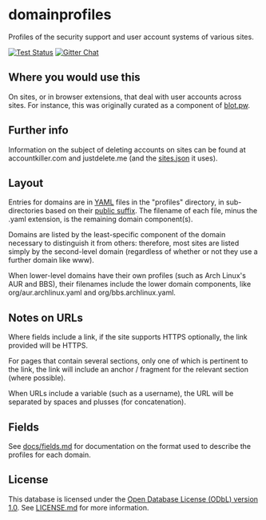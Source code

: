 # domainprofiles

Profiles of the security support and user account systems of various sites.

[![Test Status](https://img.shields.io/circleci/project/opensets/domainprofiles/master.svg?style=flat&label=tests)][tests]
[![Gitter Chat](https://img.shields.io/badge/gitter-discuss_%E2%86%92-1dce73.svg?style=flat)][gitter]

[tests]: https://circleci.com/gh/opensets/domainprofiles/tree/master
[gitter]: https://gitter.im/opensets/domainprofiles

## Where you would use this

On sites, or in browser extensions, that deal with user accounts across sites.
For instance, this was originally curated as a component of
[blot.pw](http://blot.pw).

## Further info

Information on the subject of deleting accounts on sites can be found at
accountkiller.com and justdelete.me (and the
[sites.json](https://github.com/rmlewisuk/justdelete.me/blob/master/sites.json)
it uses).

## Layout

Entries for domains are in [YAML](http://yaml.org/) files in the "profiles"
directory, in sub-directories based on their
[public suffix](http://publicsuffix.org/). The filename of each file, minus the
.yaml extension, is the remaining domain component(s).

Domains are listed by the least-specific component of the domain necessary to
distinguish it from others: therefore, most sites are listed simply by the
second-level domain (regardless of whether or not they use a further domain
like www).

When lower-level domains have their own profiles (such as Arch Linux's AUR and
BBS), their filenames include the lower domain components, like
org/aur.archlinux.yaml and org/bbs.archlinux.yaml.

## Notes on URLs

Where fields include a link, if the site supports HTTPS optionally, the link
provided will be HTTPS.

For pages that contain several sections, only one of which is pertinent to the
link, the link will include an anchor / fragment for the relevant section
(where possible).

When URLs include a variable (such as a username), the URL will be separated by
spaces and plusses (for concatenation).

## Fields

See [docs/fields.md](docs/fields.md) for documentation on the format used to
describe the profiles for each domain.

## License

This database is licensed under the
[Open Database License (ODbL) version 1.0][odbl]. See [LICENSE.md](LICENSE.md)
for more information.

[odbl]: http://opendatacommons.org/licenses/odbl/1.0/
